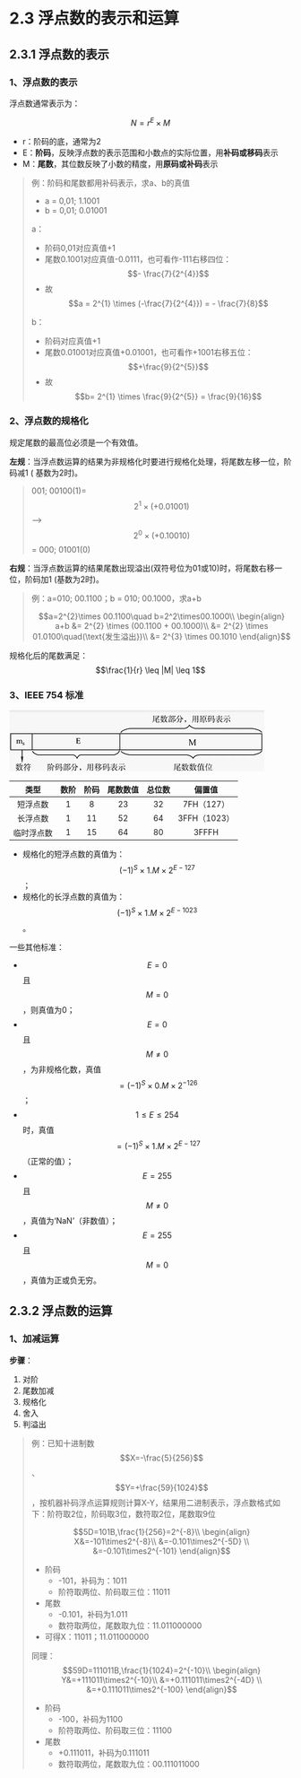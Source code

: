 # 2.3 浮点数的表示和运算

## 2.3.1 浮点数的表示

### 1、浮点数的表示

浮点数通常表示为：

$$
N = r^{E}  \times M
$$

* r：阶码的底，通常为2
* E：**阶码**，反映浮点数的表示范围和小数点的实际位置，用**补码或移码**表示
* M：**尾数**，其位数反映了小数的精度，用**原码或补码**表示

> 例：阶码和尾数都用补码表示，求a、b的真值
>
> * a = 0,01; 1.1001
> * b = 0,01; 0.01001
>
> a：
>
> * 阶码0,01对应真值+1
> * 尾数0.1001对应真值-0.0111，也可看作-111右移四位： $$- \frac{7}{2^{4}}$$ 
> * 故 $$a = 2^{1} \times (-\frac{7}{2^{4}}) = - \frac{7}{8}$$ 
>
> b：
>
> * 阶码对应真值+1
> * 尾数0.01001对应真值+0.01001，也可看作+1001右移五位： $$+\frac{9}{2^{5}}$$ 
> * 故 $$b= 2^{1} \times \frac{9}{2^{5}} = \frac{9}{16}$$

### 2、浮点数的规格化

规定尾数的最高位必须是一个有效值。

**左规**：当浮点数运算的结果为非规格化时要进行规格化处理，将尾数左移一位，阶码减1 \( 基数为2时\)。 

> 001; 00100\(1\)= $$2^{1} \times (+0.01001)$$ --&gt; $$2^{0} \times (+0.10010)$$ = 000; 01001\(0\)

**右规**：当浮点数运算的结果尾数出现溢出\(双符号位为01或10\)时，将尾数右移一位，阶码加1 \(基数为2时\)。

> 例：a=010; 00.1100；b = 010; 00.1000，求a+b
>
> $$a=2^{2}\times 00.1100\quad b=2^2\times00.1000\\ \begin{align}  a+b &= 2^{2} \times (00.1100 + 00.1000)\\ &= 2^{2} \times 01.0100\quad(\text{发生溢出})\\ &= 2^{3} \times 00.1010 \end{align}$$

规格化后的尾数满足： $$\frac{1}{r} \leq |M| \leq 1$$ 

### 3、IEEE 754 标准

![](../.gitbook/assets/ieee754.png)

| 类型 | 数阶 | 阶码 | 尾数数值 | 总位数 | 偏置值 |
| :---: | :---: | :---: | :---: | :---: | :---: |
| 短浮点数 | 1 | 8 | 23 | 32 | 7FH（127） |
| 长浮点数 | 1 | 11 | 52 | 64 | 3FFH（1023） |
| 临时浮点数 | 1 | 15 | 64 | 80 | 3FFFH |

* 规格化的短浮点数的真值为：$$(-1)^{S}\times 1.M \times 2^{E-127}$$ ；
* 规格化的长浮点数的真值为：$$(-1)^{S}\times 1.M \times 2^{E-1023}$$。

一些其他标准：

* $$E = 0$$且$$M = 0$$，则真值为0；
* $$E = 0$$且$$M \neq 0$$ ，为非规格化数，真值 $$= (-1)^{S} \times 0.M \times 2^{-126}$$ ；
* $$1 \leq E \leq 254$$ 时，真值$$= (-1)^{S} \times 1.M \times 2^{E-127}$$（正常的值）；
* $$E = 255$$且$$M \neq 0$$，真值为‘NaN’（非数值）；
* $$E = 255$$且$$M =0$$，真值为正或负无穷。 

## 2.3.2 浮点数的运算

### 1、加减运算

**步骤**：

1. 对阶
2. 尾数加减
3. 规格化
4. 舍入
5. 判溢出

> 例：已知十进制数$$X=-\frac{5}{256}$$、$$Y=+\frac{59}{1024}$$，按机器补码浮点运算规则计算X-Y，结果用二进制表示，浮点数格式如下：阶符取2位，阶码取3位，数符取2位，尾数取9位
>
> $$5D=101B,\frac{1}{256}=2^{-8}\\ \begin{align}  X&=-101\times2^{-8}\\ &=-0.101\times2^{-5D} \\ &=-0.101\times2^{-101} \end{align}$$ 
>
> * 阶码
>   * -101，补码为：1011
>   * 阶符取两位、阶码取三位：11011
> * 尾数
>   * -0.101，补码为1.011
>   * 数符取两位，尾数取九位：11.011000000
> * 可得X：11011；11.011000000
>
> 同理：$$59D=111011B,\frac{1}{1024}=2^{-10}\\ \begin{align}  Y&=+111011\times2^{-10}\\ &=+0.111011\times2^{-4D} \\ &=+0.111011\times2^{-100} \end{align}$$
>
> * 阶码
>   * -100，补码为1100
>   * 阶符取两位、阶码取三位：11100
> * 尾数
>   * +0.111011，补码为0.111011
>   * 数符取两位，尾数取九位：00.111011000

